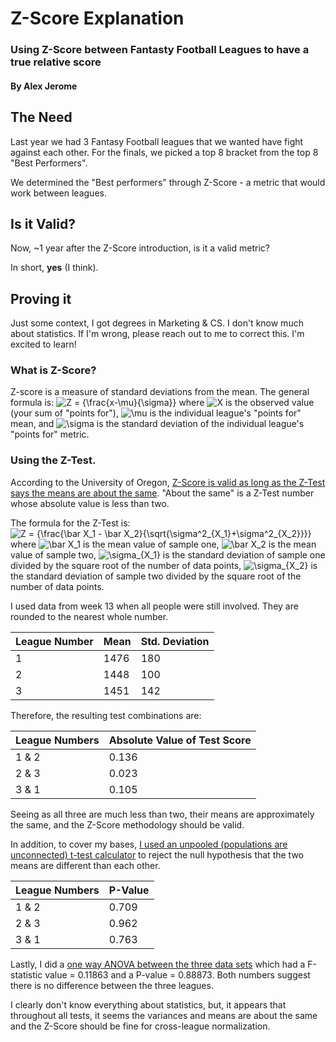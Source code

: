 # Z-Score Explanation
### Using Z-Score between Fantasty Football Leagues to have a true relative score
#### By Alex Jerome

## The Need

Last year we had 3 Fantasy Football leagues that we wanted have fight against each other. For the finals, we picked a top 8 bracket from the top 8 "Best Performers".

We determined the "Best performers" through Z-Score - a metric that would work between leagues.

## Is it Valid?

Now, ~1 year after the Z-Score introduction, is it a valid metric?

In short, **yes** (I think).

## Proving it

Just some context, I got degrees in Marketing & CS. I don't know much about statistics. If I'm wrong, please reach out to me to correct this. I'm excited to learn!

### What is Z-Score?

Z-score is a measure of standard deviations from the mean. The general formula is: ![Z = {\frac{x-\mu}{\sigma}}](https://render.githubusercontent.com/render/math?math=%5CLARGE+%5Ctextstyle+Z+%3D+%7B%5Cfrac%7Bx-%5Cmu%7D%7B%5Csigma%7D%7D)
 where ![X](https://render.githubusercontent.com/render/math?math=%5Ctextstyle+X)
 is the observed value (your sum of "points for"), ![\mu](https://render.githubusercontent.com/render/math?math=%5Ctextstyle+%5Cmu)
 is the individual league's "points for" mean, and ![\sigma](https://render.githubusercontent.com/render/math?math=%5Ctextstyle+%5Csigma) is the standard deviation of the individual league's "points for" metric.

### Using the Z-Test.

According to the University of Oregon, [Z-Score is valid as long as the Z-Test says the means are about the same](http://homework.uoregon.edu/pub/class/es202/ztest.html). "About the same" is a Z-Test number whose absolute value is less than two.

The formula for the Z-Test is: ![Z = {\frac{\bar X_1 - \bar X_2}{\sqrt{\sigma^2_{X_1}+\sigma^2_{X_2}}}}](https://render.githubusercontent.com/render/math?math=%5Clarge+%5Ctextstyle+Z+%3D+%7B%5Cfrac%7B%5Cbar+X_1+-+%5Cbar+X_2%7D%7B%5Csqrt%7B%5Csigma%5E2_%7BX_1%7D%2B%5Csigma%5E2_%7BX_2%7D%7D%7D%7D) where ![\bar X_1](https://render.githubusercontent.com/render/math?math=%5Ctextstyle+%5Cbar+X_1) is the mean value of sample one, ![\bar X_2](https://render.githubusercontent.com/render/math?math=%5Ctextstyle+%5Cbar+X_2) is the mean value of sample two, ![\sigma_{X_1}](https://render.githubusercontent.com/render/math?math=%5Ctextstyle+%5Csigma_%7BX_1%7D) is the standard deviation of sample one divided by the square root of the number of data points, ![\sigma_{X_2}](https://render.githubusercontent.com/render/math?math=%5Ctextstyle+%5Csigma_%7BX_2%7D) is the standard deviation of sample two divided by the square root of the number of data points.

I used data from week 13 when all people were still involved. They are rounded to the nearest whole number.

| League Number | Mean | Std. Deviation |
|---------------|------|----------------|
| 1             | 1476 | 180            |
| 2             | 1448 | 100            |
| 3             | 1451 | 142            |

Therefore, the resulting test combinations are:

| League Numbers | Absolute Value of Test Score |
|----------------|------------------------------|
| 1 & 2          | 0.136                        |
| 2 & 3          | 0.023                        |
| 3 & 1          | 0.105                        |

Seeing as all three are much less than two, their means are approximately the same, and the Z-Score methodology should be valid.

In addition, to cover my bases, [I used an unpooled (populations are unconnected) t-test calculator](https://www.usablestats.com/calcs/2samplet&summary=1) to reject the null hypothesis that the two means are different than each other.

| League Numbers | P-Value |
|----------------|---------|
| 1 & 2          | 0.709   |
| 2 & 3          | 0.962   |
| 3 & 1          | 0.763   |

Lastly, I did a [one way ANOVA between the three data sets](https://goodcalculators.com/one-way-anova-calculator/) which had a F-statistic value = 0.11863 and a P-value = 0.88873. Both numbers suggest there is no difference between the three leagues.

I clearly don't know everything about statistics, but, it appears that throughout all tests, it seems the variances and means are about the same and the Z-Score should be fine for cross-league normalization.
